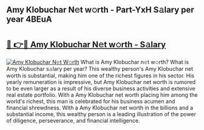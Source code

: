 ## Amy Klobuchar N𝚎t w𝚘rth - Part-YxH S𝚊lary per year 4BEuA

# <h2><a href="http://gc2lej.nevu.top/?p=Amy+Klobuchar">🔗 👉🔴 Amy Klobuchar N𝚎t w𝚘rth - S𝚊lary</a></h2>

[![Amy Klobuchar N𝚎t W𝚘rth](https://i.imgur.com/Oavwk0R.jpeg)](http://gc2lej.nevu.top/?p=Amy+Klobuchar)
What is Amy Klobuchar n𝚎t w𝚘rth? What is Amy Klobuchar s𝚊lary per year?
This wealthy person's Amy Klobuchar net worth is substantial, making him one of the richest figures in his sector. His yearly remuneration is impressive, but Amy Klobuchar net worth is rumored to be even larger as a result of his diverse business activities and extensive real estate portfolio. With a Amy Klobuchar net worth placing him among the world's richest, this man is celebrated for his business acumen and financial shrewdness. With a Amy Klobuchar net worth in the billions and a substantial income, this wealthy person is a leading illustration of the power of diligence, perseverance, and financial intelligence.

